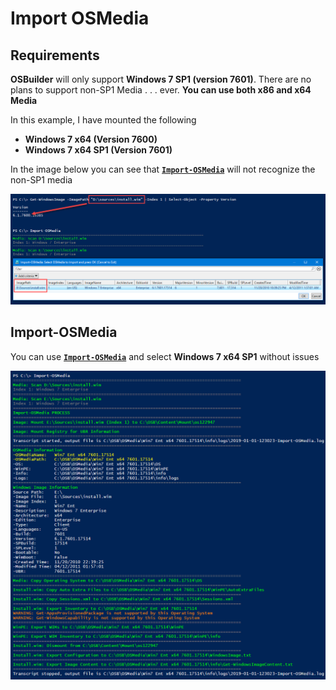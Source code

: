 # Import OSMedia

## Requirements

**OSBuilder** will only support **Windows 7 SP1 \(version 7601\)**.  There are no plans to support non-SP1 Media . . . ever.  **You can use both x86 and x64 Media**

In this example, I have mounted the following

* **Windows 7 x64 \(Version 7600\)**
* **Windows 7 x64 SP1 \(Version 7601\)**

In the image below you can see that [**`Import-OSMedia`**](../../functions/osmedia/import-osmedia/) will not recognize the non-SP1 media

![](../../../../.gitbook/assets/2019-01-01_12-25-52.png)

## Import-OSMedia

You can use [**`Import-OSMedia`**](../../functions/osmedia/import-osmedia/) and select **Windows 7 x64 SP1** without issues

![](../../../../.gitbook/assets/2019-01-01_12-34-57.png)




